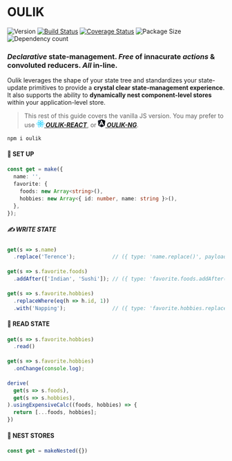 # OULIK #

![Version](https://img.shields.io/npm/v/oulik.svg)
[![Build Status](https://travis-ci.org/Memeplexx/oulik.svg?branch=master)](https://travis-ci.org/Memeplexx/oulik.svg?branch=master)
[![Coverage Status](https://coveralls.io/repos/github/Memeplexx/oulik/badge.svg?branch=master)](https://coveralls.io/github/Memeplexx/oulik?branch=master)
![Package Size](https://badgen.net/bundlephobia/minzip/oulik)
![Dependency count](https://badgen.net/bundlephobia/dependency-count/oulik)

### *Declarative* state-management. *Free* of innacurate *actions* & convoluted reducers. *All* in-line.

Oulik leverages the shape of your state tree and standardizes your state-update primitives to provide a **crystal clear state-management experience**. It also supports the ability to **dynamically nest component-level stores** within your application-level store.

> This rest of this guide covers the vanilla JS version. You may prefer to use ***[![](./docs/assets/react.png)&nbsp;OULIK-REACT](./docs/readme-react.md)***, or ***[![](./docs/assets/angular.png)&nbsp;OULIK-NG](./docs/readme-ng.md)***.  

```console
npm i oulik
```
#### 🐤 SET UP
```ts
const get = make({
  name: '',
  favorite: {
    foods: new Array<string>(),
    hobbies: new Array<{ id: number, name: string }>(),
  },
});
```  
##### ✍️ WRITE STATE  
```ts
get(s => s.name)
  .replace('Terence');            // ({ type: 'name.replace()', payload: 'Terence' })

get(s => s.favorite.foods)
  .addAfter(['Indian', 'Sushi']); // ({ type: 'favorite.foods.addAfter()', payload: ['Indian', 'Sushi'] })

get(s => s.favorite.hobbies)
  .replaceWhere(eq(h => h.id, 1))
  .with('Napping');               // ({ type: 'favorite.hobbies.replaceWhere(id==1)', payload: 'Napping' })
```
#### 📖 READ STATE
```ts
get(s => s.favorite.hobbies)
  .read()

get(s => s.favorite.hobbies)
  .onChange(console.log);

derive(
  get(s => s.foods),
  get(s => s.hobbies),
).usingExpensiveCalc((foods, hobbies) => {
  return [...foods, hobbies];
})
```
#### 🥚 NEST STORES
```ts
const get = makeNested({})
```
